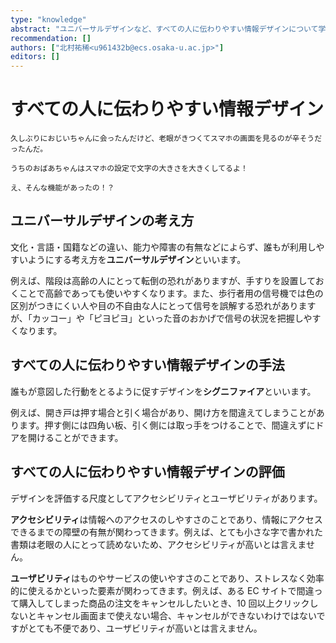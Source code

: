 ```yaml
---
type: "knowledge"
abstract: "ユニバーサルデザインなど、すべての人に伝わりやすい情報デザインについて学びます。"
recommendation: []
authors: ["北村祐稀<u961432b@ecs.osaka-u.ac.jp>"]
editors: []
---
```


# すべての人に伝わりやすい情報デザイン

```:dialog:left:student1:panic
久しぶりにおじいちゃんに会ったんだけど、老眼がきつくてスマホの画面を見るのが辛そうだったんだ。
```

```:dialog:right:student2:exclamation
うちのおばあちゃんはスマホの設定で文字の大きさを大きくしてるよ！
```

```:dialog:left:student1:surprise
え、そんな機能があったの！？
```

## ユニバーサルデザインの考え方

文化・言語・国籍などの違い、能力や障害の有無などによらず、誰もが利用しやすいようにする考え方を**ユニバーサルデザイン**といいます。

例えば、階段は高齢の人にとって転倒の恐れがありますが、手すりを設置しておくことで高齢であっても使いやすくなります。また、歩行者用の信号機では色の区別がつきにくい人や目の不自由な人にとって信号を誤解する恐れがありますが、「カッコー」や「ピヨピヨ」といった音のおかげで信号の状況を把握しやすくなります。

## すべての人に伝わりやすい情報デザインの手法

誰もが意図した行動をとるように促すデザインを**シグニファイア**といいます。

例えば、開き戸は押す場合と引く場合があり、開け方を間違えてしまうことがあります。押す側には四角い板、引く側には取っ手をつけることで、間違えずにドアを開けることができます。

## すべての人に伝わりやすい情報デザインの評価

デザインを評価する尺度としてアクセシビリティとユーザビリティがあります。

**アクセシビリティ**は情報へのアクセスのしやすさのことであり、情報にアクセスできるまでの障壁の有無が関わってきます。例えば、とても小さな字で書かれた書類は老眼の人にとって読めないため、アクセシビリティが高いとは言えません。

**ユーザビリティ**はものやサービスの使いやすさのことであり、ストレスなく効率的に使えるかといった要素が関わってきます。例えば、ある EC サイトで間違って購入してしまった商品の注文をキャンセルしたいとき、10 回以上クリックしないとキャンセル画面まで使えない場合、キャンセルができないわけではないですがとても不便であり、ユーザビリティが高いとは言えません。
